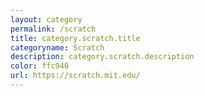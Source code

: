 ```yaml
---
layout: category
permalink: /scratch
title: category.scratch.title
categoryname: Scratch
description: category.scratch.description
color: ffc940
url: https://scratch.mit.edu/
---
```

